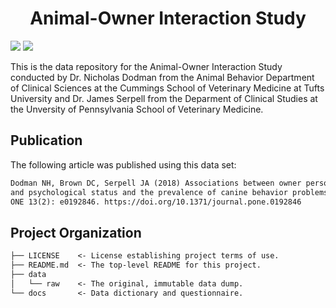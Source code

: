 <h1 align="center">Animal-Owner Interaction Study</h1>

<p align="left">
    <a href="LICENSE" alt="License">
        <img src="https://img.shields.io/github/license/iandinwoodie/aoi-study" /></a>
    <img src="https://img.shields.io/github/repo-size/iandinwoodie/aoi-study" />
</p>

This is the data repository for the Animal-Owner Interaction Study conducted by
Dr. Nicholas Dodman from the Animal Behavior Department of Clinical Sciences at
the Cummings School of Veterinary Medicine at Tufts University and Dr. James
Serpell from the Deparment of Clinical Studies at the Unversity of Pennsylvania
School of Veterinary Medicine.

## Publication

The following article was published using this data set:

```txt
Dodman NH, Brown DC, Serpell JA (2018) Associations between owner personality
and psychological status and the prevalence of canine behavior problems. PLOS
ONE 13(2): e0192846. https://doi.org/10.1371/journal.pone.0192846
```

## Project Organization

```txt
├── LICENSE    <- License establishing project terms of use.
├── README.md  <- The top-level README for this project.
├── data
│   └── raw    <- The original, immutable data dump.
└── docs       <- Data dictionary and questionnaire.
```
